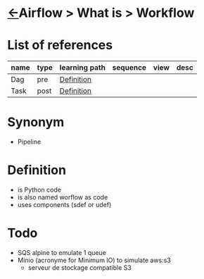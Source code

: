 <head><link rel="stylesheet" href="../../../md.css"/></head>

[//]: #(Reference)
[Repo_Readme]:    ../list/object_list.md
[Task_Whatis]:    ../whatis/task_whatis.md
[Dag_Whatis]:     ../whatis/dag_whatis.md

# [&larr;][Repo_Readme]Airflow > What is > Workflow
# List of references
|name|type|learning path|sequence|view|desc|
|-|-|-|-|-|-|
|Dag|pre|[Definition][Dag_Whatis]
|Task|post|[Definition][Task_Whatis]

# Synonym
- Pipeline

# Definition
- is Python code
- is also named worflow as code
- uses components (sdef or udef)



# Todo
- SQS alpine to emulate 1 queue
- Minio (acronyme for Minimum IO) to simulate aws:s3
  - serveur de stockage compatible S3